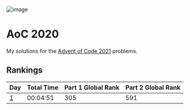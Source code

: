 ![image](https://user-images.githubusercontent.com/9584084/144176282-713b97b3-43b9-4f03-9e94-8c18528f0072.png)

# AoC 2020
My solutions for the [Advent of Code 2021](https://adventofcode.com/2021/) problems.

## Rankings
| Day                             | Total Time     | Part 1 Global Rank | Part 2 Global Rank | 
| ------------------------------- | -------------- | ------------------ | ------------------ | 
| [1](day01)                      | 00:04:51       | 305                | 591                | 
